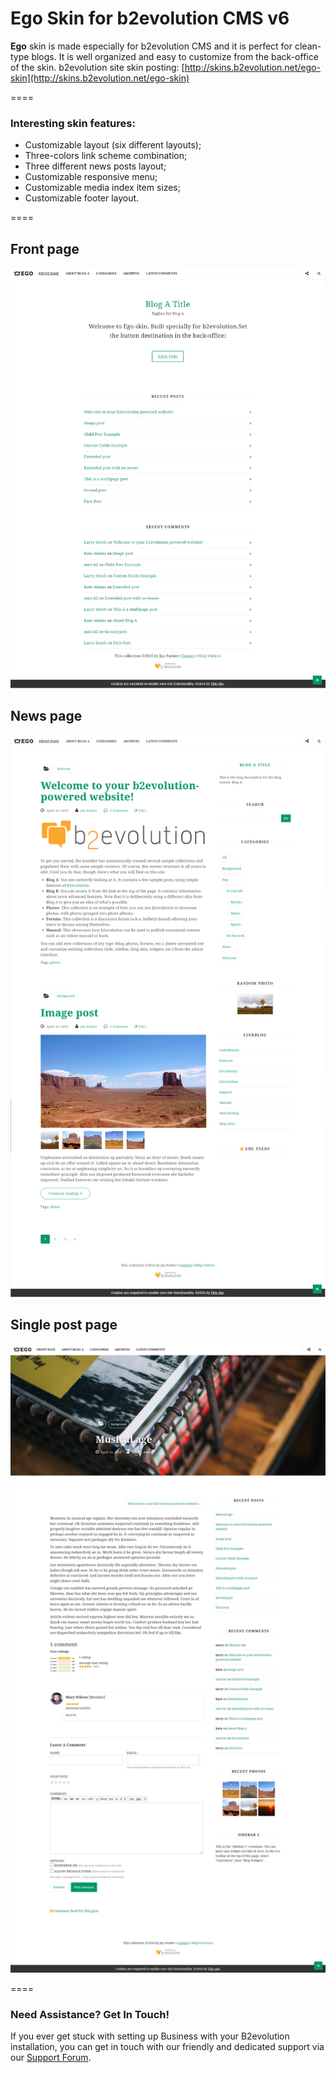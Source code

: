 # Ego Skin for b2evolution CMS v6

**Ego** skin is made especially for b2evolution CMS and it is perfect for clean-type blogs. It is well organized and easy to customize from the back-office of the skin.
b2evolution site skin posting: [http://skins.b2evolution.net/ego-skin](http://skins.b2evolution.net/ego-skin)

====

### Interesting skin features:

- Customizable layout (six different layouts);
- Three-colors link scheme combination;
- Three different news posts layout;
- Customizable responsive menu;
- Customizable media index item sizes;
- Customizable footer layout.

====

## Front page
![disp=front](skinshot_front.jpg)

## News page
![disp=posts](skinshot_posts.jpg)

## Single post page
![disp=single](skinshot_single.jpg)

====

### Need Assistance? Get In Touch!

If you ever get stuck with setting up Business with your B2evolution installation, you can get in touch with our friendly and dedicated support via our [Support Forum](http://forums.b2evolution.net/).
